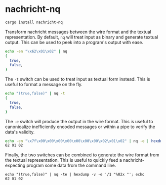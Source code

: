 # nachricht-nq

```bash
cargo install nachricht-nq
```

Transform nachricht messages between the wire format and the textual representation. By default, `nq` will treat input
as binary and generate textual output. This can be used to peek into a program's output with ease.

```bash
echo -en "\x62\x01\x02" | nq
(
  true,
  false,
)
```

The `-t` switch can be used to treat input as textual form instead. This is useful to format a message on the fly.

```bash
echo "(true,false)" | nq -t
(
  true,
  false,
)
```

The `-e` switch will produce the output in the wire format. This is useful to canonicalize inefficiently encoded
messages or within a pipe to verify the data's validity.

```bash
echo -en "\x7f\x00\x00\x00\x00\x00\x00\x00\x02\x01\x02" | nq -e | hexdump -v -e '/1 "%02x "'; echo
62 01 02
```

Finally, the two switches can be combined to generate the wire format from the textual representation. This is useful to
quickly feed a nachricht-expecting program some data from the command line.

```
echo "(true,false)" | nq -te | hexdump -v -e '/1 "%02x "'; echo
62 01 02
```
